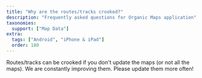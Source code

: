 ```yaml
---
title: "Why are the routes/tracks crooked?"
description: "Frequently asked questions for Organic Maps application"
taxonomies:
  support: ["Map Data"]
extra:
  tags: ["Android", "iPhone & iPad"]
  order: 180
---
```


Routes/tracks can be crooked if you don't update the maps (or not all the maps). We are constantly improving them. Please update them more often!
